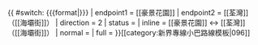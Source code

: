 {{ #switch: {{{format|}}}
  | endpoint1 = [[豪景花園]]
  | endpoint2 = [[荃灣]]（[[海壩街]]）
  | direction = 2
  | status =
  | inline = [[豪景花園]] ↔ [[荃灣]]（[[海壩街]]）
  | normal =
  | full =
}}<noinclude>[[category:新界專線小巴路線模板|096]]</noinclude>